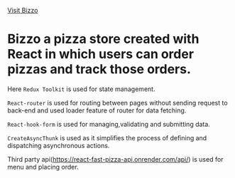 <a href = "https://bizzo-react.netlify.app/">Visit Bizzo</a>

# Bizzo a pizza store created with React in which users can order pizzas and track those orders.

 Here `Redux Toolkit` is used for state management.

 `React-router` is used for routing between pages without sending request to back-end and used loader feature of router for data fetching.

 `React-hook-form` is used for managing,validating and submitting data.

 `CreateAsyncThunk` is used as it simplifies the process of defining and dispatching asynchronous actions.

 Third party api(https://react-fast-pizza-api.onrender.com/api/) is used for menu and placing order.
